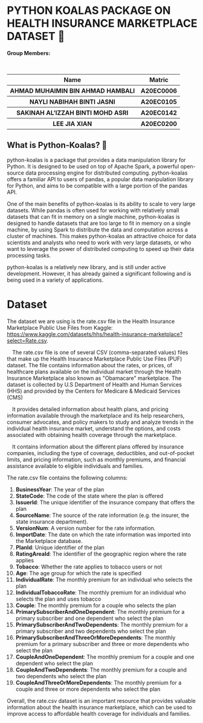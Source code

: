 **<h1> PYTHON KOALAS PACKAGE ON HEALTH INSURANCE MARKETPLACE DATASET 🏥</h1>**


**Group Members:**

<br>

<table width = 700>
  <tr>
    <th>Name</th>
    <th>Matric</th>
  </tr>
  <tr>
    <th>AHMAD MUHAIMIN BIN AHMAD HAMBALI</th>
    <th>A20EC0006</th>
  </tr>
  <tr>
    <th>NAYLI NABIHAH BINTI JASNI</th>
    <th>A20EC0105</th>
  </tr>
    <tr>
    <th>SAKINAH AL’IZZAH BINTI MOHD ASRI</th>
    <th>A20EC0142</th>
  </tr>
    <tr>
    <th>LEE JIA XIAN</th>
    <th>A20EC0200</th>
  </tr>
</table> 

**<h2>What is Python-Koalas? 🐨</h2>**


python-koalas is a package that provides a data manipulation library for Python. It is designed to be used on top of Apache Spark, a powerful open-source data processing engine for distributed computing. python-koalas offers a familiar API to users of pandas, a popular data manipulation library for Python, and aims to be compatible with a large portion of the pandas API.

One of the main benefits of python-koalas is its ability to scale to very large datasets. While pandas is often used for working with relatively small datasets that can fit in memory on a single machine, python-koalas is designed to handle datasets that are too large to fit in memory on a single machine, by using Spark to distribute the data and computation across a cluster of machines. This makes python-koalas an attractive choice for data scientists and analysts who need to work with very large datasets, or who want to leverage the power of distributed computing to speed up their data processing tasks.

python-koalas is a relatively new library, and is still under active development. However, it has already gained a significant following and is being used in a variety of applications.


# **Dataset**

The dataset we are using is the rate.csv file in the Health Insurance Marketplace Public Use Files from Kaggle: https://www.kaggle.com/datasets/hhs/health-insurance-marketplace?select=Rate.csv.


&emsp;The rate.csv file is one of several CSV (comma-separated values) files that make up the Health Insurance Marketplace Public Use Files (PUF) dataset. The file contains information about the rates, or prices, of healthcare plans available on the individual market through the Health Insurance Marketplace also known as "Obamacare" marketplace. The dataset is collected by U.S Department of Health and Human Services (HHS) and provided by the Centers for Medicare & Medicaid Services (CMS)

&emsp;It provides detailed information about health plans, and pricing information available through the marketplace and its help researchers, consumer advocates, and policy makers to study and analyze trends in the individual health insurance market, understand the options, and costs associated with obtaining health coverage through the marketplace.

&emsp;It contains information about the different plans offered by insurance companies, including the type of coverage, deductibles, and out-of-pocket limits, and pricing information, such as monthly premiums, and financial assistance available to eligible individuals and families.

The rate.csv file contains the following columns:

  1. **BusinessYear**: The year of the plan
  2. **StateCode**: The code of the state where the plan is offered
  3. **IssuerId**: The unique identifier of the insurance company that offers the plan
  4. **SourceName**: The source of the rate information (e.g. the insurer, the state insurance department).
  5. **VersionNum**: A version number for the rate information.
  6. **ImportDate**: The date on which the rate information was imported into the Marketplace database.
  7. **PlanId**: Unique identifier of the plan
  8. **RatingAreaId**: The identifier of the geographic region where the rate applies
  9. **Tobacco**: Whether the rate applies to tobacco users or not
  10. **Age**: The age group for which the rate is specified
  11. **IndividualRate**: The monthly premium for an individual who selects the plan
  12. **IndividualTobaccoRate**: The monthly premium for an individual who selects the plan and uses tobacco
  13. **Couple**: The monthly premium for a couple who selects the plan
  14. **PrimarySubscriberAndOneDependent**: The monthly premium for a primary subscriber and one dependent who select the plan
  15. **PrimarySubscriberAndTwoDependents**: The monthly premium for a primary subscriber and two dependents who select the plan
  16. **PrimarySubscriberAndThreeOrMoreDependents**: The monthly premium for a primary subscriber and three or more dependents who select the plan
  17. **CoupleAndOneDependent**: The monthly premium for a couple and one dependent who select the plan
  18. **CoupleAndTwoDependents**: The monthly premium for a couple and two dependents who select the plan
  19. **CoupleAndThreeOrMoreDependents**: The monthly premium for a couple and three or more dependents who select the plan

Overall, the rate.csv dataset is an important resource that provides valuable information about the health insurance marketplace, which can be used to improve access to affordable health coverage for individuals and families.
